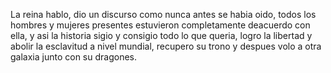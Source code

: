 La reina hablo, dio un discurso como nunca antes se habia oido, todos los hombres y mujeres presentes estuvieron completamente deacuerdo con ella, y asi la
historia sigio y consigio todo lo que queria, logro la libertad y abolir la esclavitud a nivel mundial, recupero su trono y despues volo a otra galaxia junto con
su dragones.
